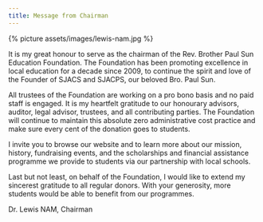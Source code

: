```yaml
---
title: Message from Chairman
---
```


{% picture assets/images/lewis-nam.jpg %}

It is my great honour to serve as the chairman of the Rev. Brother Paul Sun Education Foundation. The Foundation has been promoting excellence in local education for a decade since 2009, to continue the spirit and love of the Founder of SJACS and SJACPS, our beloved Bro. Paul Sun.

All trustees of the Foundation are working on a pro bono basis and no paid staff is engaged. It is my heartfelt gratitude to our honourary advisors, auditor, legal advisor, trustees, and all contributing parties. The Foundation will continue to maintain this absolute zero administrative cost practice and make sure every cent of the donation goes to students.

I invite you to browse our website and to learn more about our mission, history, fundraising events, and the scholarships and financial assistance programme we provide to students via our partnership with local schools.

Last but not least, on behalf of the Foundation, I would like to extend my sincerest gratitude to all regular donors. With your generosity, more students would be able to benefit from our programmes.

Dr. Lewis NAM,
Chairman
